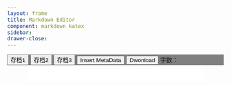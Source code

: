 ```yaml
---
layout: frame
title: Markdown Editor
component: markdown katex
sidebar: 
drawer-close: 
---
```

<script src="/static/editor/kramed.min.js"></script>
<script src="/static/highlight/highlight.min.js"></script>
<link href="/static/highlight/monokai-sublime.css" rel="stylesheet" type="text/css"/>
<!-- <link href="/static/render/rouge-monokai.css" rel="stylesheet" type="text/css"/> -->
<link rel="stylesheet" href="/static/tocbot/tocbot.css">
<script src="/static/tocbot/tocbot.min.js"></script>

<style>
html {
    height: 100%;
}
body {
    height: calc(100% - 70px);
}
.full-container {
    height: calc(100% - 40px);
}
.content-container {
    height: 100%;
}
.full-container,
.content-container {
    width: 100%;
    max-width: 100%;
    margin: 0;
    padding: 0px;
}
.toolbar-container {
    background-color: grey;
}
.content-container > div {
    height: 100%;
}
.markdown-editor {
    overflow: scroll;
    padding: 0 3.5em;
}
.markdown-input,
.markdown-input-test {
    width: 100%;
    font-size: 1.1em;
    resize: none;
    max-width: 768px;
    float: right;
    font-family: consolas;
    border: 0;
    padding: 0em 0em 0em 0em;
    overflow: hidden;
}
.markdown-input:focus {
    outline: none;
}
.markdown-input-test {
    z-index: -1;
    height: 0;
}
.markdown-preview {
    overflow: scroll;
    max-width: 768px;
    border: 0px;
    background-color: #f3f3f3;
    padding: 2em 3.5em 100px 3.5em;
}
.toc {
    padding-top: 2em;
}
.toc-list {
    padding-left: 18px;
}
.toc-list .is-active-link {
    font-weight: normal;
}
.toc-link::before,
.is-active-link::before {
    background-color: #fff;
}
.toc-list li {
    padding: 8px 0px 0px 0.8em
}
.savefile-button.active {
    font-weight: bolder;
    text-decoration: underline;
}
</style>

<div class="mdui-container full-container">
    <div class="toolbar-container">
        <button onclick="changeSaveFile(1)" class="savefile-button" data="1">存档1</button>
        <button onclick="changeSaveFile(2)" class="savefile-button" data="2">存档2</button>
        <button onclick="changeSaveFile(3)" class="savefile-button" data="3">存档3</button>
        <button onclick="InsertMetaData()">Insert MetaData</button>
        <button onclick="DownloadFile()">Dwonload</button>
        <span>字数：</span><span class="markdown-length"></span>
    </div>
    <div class="mdui-container content-container">
        <div class="mdui-col-md-5 markdown-editor">
            <textarea class="markdown-input" id="raw-markdown"></textArea>
            <textarea class="markdown-input-test"></textArea>
        </div>
        <div class="mdui-col-md-5 markdown-preview"></div>
        <div class="mdui-col-md-2">
            <div class="toc"></div>
        </div>
    </div>
</div>

<script>
var regex_jekyll_format = /^---(.*?)---(.*)$/s;
var selector_input = ".markdown-input";
var selector_input_test = ".markdown-input-test";
var selector_left = ".markdown-editor";
var selector_right = ".markdown-preview";
var selector_toc = ".toc";
var CurrentSaveFileNum = localStorage.getItem("CurrentSaveFileNum");
if(CurrentSaveFileNum === null){
    CurrentSaveFileNum = 1;
    var content = getCurrentSaveFile();
    if(content === null){
        var url = "https://raw.githubusercontent.com/XUJINKAI/XUJINKAI.github.io/master/_posts/2018-07-03-本博客网站介绍.md";
        $.get(url, function(data){
            if(getCurrentSaveFile() === null){
                set_rawValue(data);
                render();
            }
        });
    }
}

function NewMetaData(){
    var date = (new Date()).toISOString();
    var s = "---\npermalink: /posts/new\ndisplay: normal\ntitle: \ntags: \nemotag: \ndate: " + date;
    s += "\ncomment: true\nlayout: post\ncomponent: katex\n---\n";
    return s;
};
function InsertMetaData(){
    var text = NewMetaData() + get_rawValue();
    set_rawValue(text);
    setCurrentSaveFile(text);
};
function download(data, filename, type) {
    var file = new Blob([data], {type: type});
    if (window.navigator.msSaveOrOpenBlob) // IE10+
        window.navigator.msSaveOrOpenBlob(file, filename);
    else { // Others
        var a = document.createElement("a"),
                url = URL.createObjectURL(file);
        a.href = url;
        a.download = filename;
        document.body.appendChild(a);
        a.click();
        setTimeout(function() {
            document.body.removeChild(a);
            window.URL.revokeObjectURL(url);  
        }, 0); 
    }
};
function DownloadFile(){
    var date = (new Date()).toISOString().substr(0, 10) + "-";
    download(get_rawValue(), date + ".md", "markdown");
};
function renderCode(){
    $('pre code').each(function(i, block) {
        hljs.highlightBlock(block);
    });
};
function renderTeX(){
    var tex_list = $(".markdown-body tex");
    for (var i = 0; i < tex_list.length; i++) {
        var tex = tex_list[i];
        katex.render(tex.innerText, tex);
    }
};
function renderMarkdown(text, selector_to){
    var html = kramed(text);
    html = "<div class='markdown-body'>"+html+"</div>";
    $(selector_to).html(html);
    renderCode();
    renderTeX();
};
function syncScroll(from, to){
    var elementFrom = $(from)[0];
    var elementTo = $(to)[0];
    var fromHeight = elementFrom.scrollHeight;
    var fromTop = elementFrom.scrollTop;
    var toHeight = elementTo.scrollHeight;
    var toTop = elementTo.scrollTop;
    var containerHeight = $(".mdui-container").height();
    var scrollPercentage = fromTop / (fromHeight - containerHeight);
    var scrollTo = scrollPercentage * (toHeight - containerHeight * 1);
    $(to).scrollTop(scrollTo);
};
function textarea_handle_special_keydown(){
    $("textarea").keydown(function(e) {
        // 没有history，修改文本后无法ctrl z，所以直接屏蔽掉
        if(e.keyCode === 9) { // tab was pressed
            e.preventDefault();
        }
    });
};
function openInNew(selector){
    $(selector + " a").click(function(e){
        window.open($(this).attr("href"));
        e.preventDefault();
    })
};
function createToc(){
    tocbot.init({
        // Where to render the table of contents.
        tocSelector: selector_toc,
        // Where to grab the headings to build the table of contents.
        contentSelector: selector_right,
        // Which headings to grab inside of the contentSelector element.
        headingSelector: 'h1, h2, h3',
        scrollSmoothDuration: 200,
        isCollapsedClass: 'is-collapsed-', //disable collapse
    });
};
function get_rawValue(){return $(selector_input)[0].value;}
function set_rawValue(text){$(selector_input)[0].value = text;}
function textareaScrollHeight(){
    $(selector_input_test)[0].value = $(selector_input)[0].value;
    var scrollHeight = $(selector_input_test)[0].scrollHeight + 120;
    var minHeight = $(".markdown-editor").height() - 40;
    if(scrollHeight < minHeight) scrollHeight = minHeight;
    $(selector_input).height(scrollHeight);
};
function changeSaveFile(num){
    CurrentSaveFileNum = num;
    localStorage.setItem("CurrentSaveFileNum", num);
    set_rawValue(getCurrentSaveFile());
    render();
    activeSavefileButton();
};
function activeSavefileButton(){
    $(".savefile-button").removeClass("active");
    $(".savefile-button[data="+CurrentSaveFileNum+"]").addClass("active");
}
function getCurrentSaveFile(){
    return localStorage.getItem("CurrentSaveFile_" + CurrentSaveFileNum);
};
function setCurrentSaveFile(text){
    localStorage.setItem("CurrentSaveFile_" + CurrentSaveFileNum, text);
};
function set_markdownLength(length){
    $(".markdown-length").text(length);
};
function render(){
    var raw = get_rawValue();
    set_markdownLength(raw.length);
    if(regex_jekyll_format.test(raw)){
        raw = regex_jekyll_format.exec(raw)[2];
    }
    renderMarkdown(raw, selector_right);
    openInNew(selector_right);
    createToc();
    textareaScrollHeight();
    syncScroll(selector_left, selector_right);
};
$(function(){
    activeSavefileButton();
    set_rawValue(getCurrentSaveFile());
    render();
    $(selector_left).bind('input propertychange', function() {
        setCurrentSaveFile(get_rawValue());
        render();
    });
    textarea_handle_special_keydown();

    $(selector_left).scroll(function() {
        syncScroll(selector_left, selector_right);
    });
});
</script>